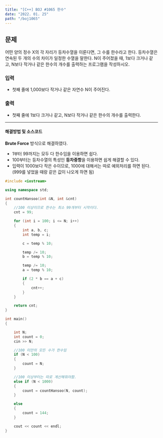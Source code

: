 ```yaml
---
title: "[C++] BOJ #1065 한수"
date: "2022. 01. 25"
path: "/boj1065"
---
```


## 문제

어떤 양의 정수 X의 각 자리가 등차수열을 이룬다면, 그 수를 한수라고 한다. 등차수열은 연속된 두 개의 수의 차이가 일정한 수열을 말한다. N이 주어졌을 때, 1보다 크거나 같고, N보다 작거나 같은 한수의 개수를 출력하는 프로그램을 작성하시오.

### 입력

- 첫째 줄에 1,000보다 작거나 같은 자연수 N이 주어진다.

### 출력

- 첫째 줄에 1보다 크거나 같고, N보다 작거나 같은 한수의 개수를 출력한다.

<hr />

#### 해결방법 및 소스코드

**Brute Force** 방식으로 해결하였다.

- 1부터 99까지는 모두 다 한수임을 이용하면 쉽다.
- 100부터는 등차수열의 특성인 **등차중항**을 이용하면 쉽게 해결할 수 있다.
- 입력이 1000보다 작은 수이므로, 1000에 대해서는 따로 예외처리를 하면 된다.  
  (999를 넣었을 때랑 같은 값이 나오게 하면 됨)

```cpp
#include <iostream>

using namespace std;

int countHansoo(int &N, int &cnt)
{
    //100 이상이므로 한수는 최소 99개부터 시작이다.
    cnt = 99;

    for (int i = 100; i <= N; i++)
    {
        int a, b, c;
        int temp = i;

        c = temp % 10;

        temp /= 10;
        b = temp % 10;

        temp /= 10;
        a = temp % 10;

        if (2 * b == a + c)
        {
            cnt++;
        }
    }

    return cnt;
}

int main()
{

    int N;
    int count = 0;
    cin >> N;

    //100 미만의 모든 수가 한수임
    if (N < 100)
    {
        count = N;
    }

    //100 이상부터는 따로 계산해줘야함.
    else if (N < 1000)
    {
        count = countHansoo(N, count);
    }

    else
    {
        count = 144;
    }

    cout << count << endl;
}
```
